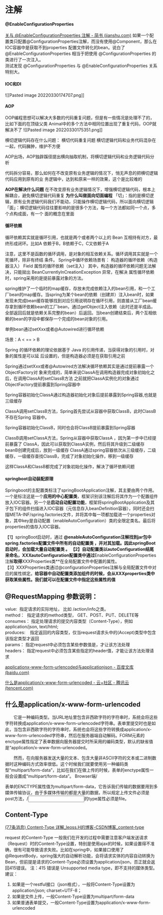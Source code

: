 # 注解
#### @EnableConfigurationProperties
[关与 @EnableConfigurationProperties 注解 - 简书 (jianshu.com)](https://www.jianshu.com/p/7f54da1cb2eb)
如果一个配置类只配置@ConfigurationProperties注解，而没有使用@Component，那么在IOC容器中是获取不到properties 配置文件转化的bean。说白了 @EnableConfigurationProperties 相当于把使用 @ConfigurationProperties 的类进行了一次注入。  
测试发现 @ConfigurationProperties 与 @EnableConfigurationProperties 关系特别大。




#### IOC和DI
![[Pasted image 20220330174707.png]]



#### AOP
OOP编程思想可以解决⼤多数的代码重复问题，但是有⼀些情况是处理不了的，⽐如下⾯的在顶级⽗类 Animal中的多个⽅法中相同位置出现了重复代码，OOP就解决不了
![[Pasted image 20220330175351.png]]

横切逻辑代码存在什么问题： 横切代码重复问题 横切逻辑代码和业务代码混杂在⼀起，代码臃肿，维护不⽅便


AOP出场，AOP独辟蹊径提出横向抽取机制，将横切逻辑代码和业务逻辑代码分析


代码拆分容易，那么如何在不改变原有业务逻辑的情况下，悄⽆声息的把横切逻辑代码应⽤到原有的业 务逻辑中，达到和原来⼀样的效果，这个是⽐较难的

**AOP在解决什么问题** 
在不改变原有业务逻辑情况下，增强横切逻辑代码，根本上解耦合，避免横切逻辑代码重复
**为什么叫做⾯向切⾯编程** 
「切」：指的是横切逻辑，原有业务逻辑代码我们不能动，只能操作横切逻辑代码，所以⾯向横切逻辑 
「⾯」：横切逻辑代码往往要影响的是很多个⽅法，每⼀个⽅法都如同⼀个点，多个点构成⾯，有⼀个 ⾯的概念在⾥⾯

#### 循环依赖
循环依赖其实就是循环引⽤，也就是两个或者两个以上的 Bean 互相持有对⽅，最终形成闭环。⽐如A 依赖于B，B依赖于C，C⼜依赖于A

注意，这⾥不是函数的循环调⽤，是对象的相互依赖关系。循环调⽤其实就是⼀个死循环，除⾮有终结 条件。 Spring中循环依赖场景有： 构造器的循环依赖（构造器注⼊） Field 属性的循环依赖（set注⼊） 其中，构造器的循环依赖问题⽆法解决，只能拋出 BeanCurrentlyInCreationException 异常，在解决 属性循环依赖时，spring采⽤的是提前暴露对象的⽅法。


spring维护了一个临时的map缓存，存放未完成依赖注入的bean引用，和一个工厂bean的map缓存。当spring为某个bean的依赖（创建并）注入bean时，如果发现未完成bean缓存能够找到对应引用说明存在循环引用，则直接从工厂bean缓存拿到循环依赖bean的工厂bean，通过getObject注入依赖（此时还是半成品，全部返回后就是依赖关系完整的bean）后返回。当bean创建结束后，两个互相依赖的bean的字段中都保存一个完成的bean对象的引用。


单例bean通过setXxx或者@Autowired进⾏循环依赖

场景：A < == > B

Spring 的循环依赖的理论依据基于 Java 的引⽤传递，当获得对象的引⽤时，对象的属性是可以延 后设置的，但是构造器必须是在获取引⽤之前 

Spring通过setXxx或者@Autowired⽅法解决循环依赖其实是通过提前暴露⼀个ObjectFactory对 象来完成的，简单来说ClassA在调⽤构造器完成对象初始化之后，在调⽤ClassA的setClassB⽅法 之前就把ClassA实例化的对象通过ObjectFactory提前暴露到Spring容器中


Spring容器初始化ClassA通过构造器初始化对象后提前暴露到Spring容器,也就是三级缓存

ClassA调⽤setClassB⽅法，Spring⾸先尝试从容器中获取ClassB，此时ClassB不存在Spring 容器中。

Spring容器初始化ClassB，同时也会将ClassB提前暴露到Spring容器

ClassB调⽤setClassA⽅法，Spring从容器中获取ClassA ，因为第⼀步中已经提前暴露了 ClassA，因此可以获取到ClassA实例，然后将其升级到二级缓存
beanB创建完成后，放到一级缓存
ClassA通过spring容器依次从三级缓存，二级缓存，一级缓存查找ClassB，完成了对象初始化操作，移到一级缓存

这样ClassA和ClassB都完成了对象初始化操作，解决了循环依赖问题

#### springboot自动装配原理

Springboot的主配置类标注了springBootApplication注解，其主要由两个作用。  
一个是标注这是一个**应用的中心配置类**，框架识别该注解后将其作为一个配置组件放入IOC容器。另一个是**启动自动配置功能**，框架将springBootApplication及其子包下的组件扫描进入IOC容器（元信息存入beanDefinition容器），同时还会扫描META-INF/spring.factories文件，并将其中每一项都加载进一个properties对象，其中key是自动配置（enableAutoConfiguration）类的全限定类名。最后将properties的值存入IOC容器。

【1】springBoot启动时，通过 **@enableAutoConfiguration注解找到jar包中spring.factories配置文件中所有的自动配置类 ，并对其加载。因此springBoot启动时，会加载大量自动配置类 。
【2】自动配置类以autoConfiguration结尾来命名，**XXXautoConfiguration配置类**中通过**EnableConfigurationProperties注解**取得**XXXProperties类**在全局配置文件中配置的属性。  
【3】XXXProperties类通过@configurationProperties注解与全局配置文件中对应的属性绑定。**给容器中自动配置类添加组件的时候，会从XXXproperties类中获取某些属性。我们就可以在配置文件中指定这些属性的值**








## @RequestMapping 参数说明：

value:  指定请求的实际地址， 比如 /action/info之类。  
method：  指定请求的method类型， GET、POST、PUT、DELETE等  
consumes： 指定处理请求的提交内容类型（Content-Type），例如application/json, text/html;  
produces:    指定返回的内容类型，仅当request请求头中的(Accept)类型中包含该指定类型才返回  
params： 指定request中必须包含某些参数值是，才让该方法处理  
headers： 指定request中必须包含某些指定的header值，才能让该方法处理请求

[applicationx-www-form-urlencoded与applicationjson - 百度文库 (baidu.com)](https://wenku.baidu.com/view/82ccbfdc0142a8956bec0975f46527d3250ca656.html)

[什么是application/x-www-form-urlencoded - 云+社区 - 腾讯云 (tencent.com)](https://cloud.tencent.com/developer/article/1885136)


## 什么是application/x-www-form-urlencoded
　　它是一种编码类型。当URL地址里包含非西欧字符的字符串时，系统会将这些字符转换成application/x-www-form-urlencoded字符串。表单里提交时也是如此，当包含非西欧字符的字符串时，系统也会将这些字符转换成application/x-www-form-urlencoded字符串，然后在服务器端自动解码。FORM元素的enctype属性指定了表单数据向服务器提交时所采用的编码类型，默认的缺省值是“application/x-www-form-urlencoded。

　　然而，在向服务器发送大量的文本、包含大量非ASCII字符的文本或二进制数据时这种编码方式效率很低。这个时候我们就要使用另一种编码类型“multipart/form-data”，比如在我们在做上传的时候，表单的enctype属性一般会设置成“multipart/form-data”。  Browser端/<form/>表单的ENCTYPE属性值为multipart/form-data，它告诉我们传输的数据要用到多媒体传输协议，由于多媒体传输的都是大量的数据，所以规定上传文件必须是post方法，/<input/>的type属性必须是file。

## Content-Type
[(77条消息) Content-Type 详解_leoss.H的博客-CSDN博客_content-type](https://blog.csdn.net/qq_14869093/article/details/86307084)

request 的Content-Type
一般我们在开发的过程中需要注意客户端发送请求（Request）时的Content-Type设置，特别是使用ajax的时候，如果设置得不准确，很有可能导致请求失败。比如在spring中，如果接口使用了@RequestBody，spring强大的自动解析功能，会将请求实体的内容自动转换为Bean，但前提是请求的Content-Type必须设置为application/json，否正就会返回415错误。
注：415 错误是 Unsupported media type，即不支持的媒体类型。
建议：

1. 如果是一个restful接口（json格式），一般将Content-Type设置为application/json; charset=UTF-8；
2. 如果是文件上传，一般Content-Type设置为multipart/form-data
3. 如果普通表单提交，一般Content-Type设置为application/x-www-form-urlencoded